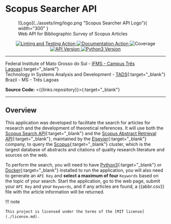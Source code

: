 # Scopus Searcher API

<figure markdown="span">
  ![Logo](../assets/img/logo.png "Scopus Searcher API Logo"){ width="300" }
  <figcaption>Web API for Bibliographic Survey of Scopus Articles</figcaption>
</figure>
<p align="center">
  <a href="{{links.workflows}}/verification.yml" target="_blank" title="Linting and Testing Action">
    <img src="https://img.shields.io/github/actions/workflow/status/mauprogramador/scopus-searcher-api/verification.yml?branch=master&event=push&logo=github&label=Lint | Test&color=FF5722" alt="Linting and Testing Action">
  </a>
  <a href="{{links.workflows}}/documentation.yml" target="_blank" title="Documentation Action">
    <img src="https://img.shields.io/github/actions/workflow/status/mauprogramador/scopus-searcher-api/documentation.yml?branch=master&event=push&logo=github&label=Docs&color=2196F3" alt="Documentation Action">
  </a>
  <img src="https://img.shields.io/badge/Coverage-99%25-4CAF50" alt="Coverage" title="Coverage">
  <a href="{{links.releases}}/v2.0.0" target="_blank" title="API Version">
    <img src="https://img.shields.io/github/v/tag/mauprogramador/scopus-searcher-api?logo=github&label=API Version&color=E9711C" alt="API Version">
  </a>
  <a href="https://www.python.org/" target="_blank" title="Python3 Version">
    <img src="https://img.shields.io/badge/Python-v3.11-3776AB?logo=python&logoColor=FFF" alt="Python3 Version">
  </a>
</p>

---

Federal Institute of Mato Grosso do Sul - [IFMS - Campus Três Lagoas](https://www.ifms.edu.br/campi/campus-tres-lagoas){:target="\_blank"} <br/>
Technology in Systems Analysis and Development - [TADS](https://www.ifms.edu.br/campi/campus-tres-lagoas/cursos/graduacao/analise-e-desenvolvimento-de-sistemas){:target="\_blank"} <br/>
Brazil - MS - Três Lagoas <br/>

**Source Code:** <{{links.repository}}>{:target="\_blank"}

---

## Overview

This application was developed to facilitate the search for articles for research and the development of theoretical references. It will use both the [Scopus Search API]({{links.scSearchApi}}){:target="\_blank"} and the [Scopus Abstract Retrieval API]({{links.scAbstractRetrievalApi}}){:target="\_blank"}, maintained by the [Elsevier]({{links.elsevier}}){:target="\_blank"} company, to query the [Scopus](https://www.scopus.com/home.uri){:target="\_blank"} cluster, which is the largest database of abstracts and citations of quality research literature and sources on the web.

To perform the search, you will need to have [Python3]({{links.python}}){:target="\_blank"} or [Docker](https://www.docker.com/){:target="\_blank"} installed to run the application, you will also need to generate an `API Key` and **select a maximum of four** `Keywords` based on the topic of your search. Start the application, go to the web page, submit your `API Key` and your `Keywords`, and if any articles are found, a {{abbr.csv}} file with the article information will be returned.

!!! note

    This project is licensed under the terms of the [MIT license](./license.md).

